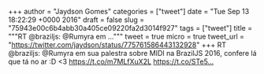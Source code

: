 
+++
author = "Jaydson Gomes"
categories = ["tweet"]
date = "Tue Sep 13 18:22:29 +0000 2016"
draft = false
slug = "75943e00c6b4abb30a405ce09220fa2d3014f927"
tags = ["tweet"]
title = """RT @braziljs: @Rumyra em ..."""
tweet = true
micro = true
tweet_url = "https://twitter.com/jaydson/status/775761586443132928"
+++
RT @braziljs: @Rumyra em sua palestra sobre MIDI na BrazilJS 2016, confere lá que tá no ar :D &lt;3 
https://t.co/m7MLfXuX2L https://t.co/STe5…
